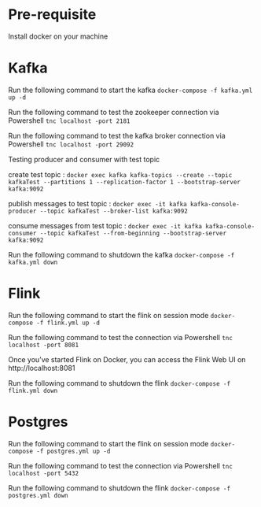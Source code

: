 # Pre-requisite
Install docker on your machine
# Kafka

Run the following command to start the kafka
````docker-compose -f kafka.yml up -d````

Run the following command to test the zookeeper connection via Powershell
````tnc localhost -port 2181````

Run the following command to test the kafka broker connection via Powershell
````tnc localhost -port 29092````

Testing producer and consumer with test topic

create test topic : ````docker exec kafka kafka-topics --create --topic kafkaTest --partitions 1 --replication-factor 1 --bootstrap-server kafka:9092````

publish messages to test topic : ````docker exec -it kafka kafka-console-producer --topic kafkaTest --broker-list kafka:9092````

consume messages from test topic : ````docker exec -it kafka kafka-console-consumer --topic kafkaTest --from-beginning --bootstrap-server kafka:9092````

Run the following command to shutdown the kafka
````docker-compose -f kafka.yml down````

# Flink

Run the following command to start the flink on session mode
````docker-compose -f flink.yml up -d````

Run the following command to test the connection via Powershell
````tnc localhost -port 8081````

Once you’ve started Flink on Docker, you can access the Flink Web UI on http://localhost:8081

Run the following command to shutdown the flink
````docker-compose -f flink.yml down````

# Postgres

Run the following command to start the flink on session mode
````docker-compose -f postgres.yml up -d````

Run the following command to test the connection via Powershell
````tnc localhost -port 5432````

Run the following command to shutdown the flink
````docker-compose -f postgres.yml down````
